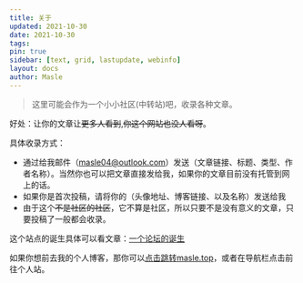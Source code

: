 ```yaml
---
title: 关于
updated: 2021-10-30
date: 2021-10-30
tags:
pin: true
sidebar: [text, grid, lastupdate, webinfo]
layout: docs
author: Masle
---
```


> 这里可能会作为一个小小社区(中转站)吧，收录各种文章。

好处：让你的文章让~~更多人看到~~,~~你这个网站也没人看呀~~。

具体收录方式：
- 通过给我邮件（masle04@outlook.com）发送（文章链接、标题、类型、作者名称）。当然你也可以把文章直接发给我，如果你的文章目前没有托管到网上的话。
- 如果你是首次投稿，请将你的（头像地址、博客链接、以及名称）发送给我
- 由于这个~~不是社区的社区~~，它不算是社区，所以只要不是没有意义的文章，只要投稿了一般都会收录。

<!--more-->

这个站点的诞生具体可以看文章：[一个论坛的诞生](https://masle.top/essay/set-up-forum/)


如果你想前去我的个人博客，那你可以[点击跳转masle.top](https://masle.top)，或者在导航栏点击前往个人站。
